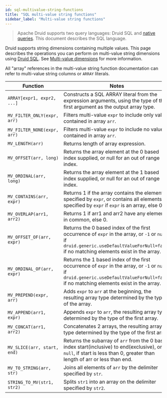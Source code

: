 ```yaml
---
id: sql-multivalue-string-functions
title: "SQL multi-value string functions"
sidebar_label: "Multi-value string functions"
---
```


<!--
  ~ Licensed to the Apache Software Foundation (ASF) under one
  ~ or more contributor license agreements.  See the NOTICE file
  ~ distributed with this work for additional information
  ~ regarding copyright ownership.  The ASF licenses this file
  ~ to you under the Apache License, Version 2.0 (the
  ~ "License"); you may not use this file except in compliance
  ~ with the License.  You may obtain a copy of the License at
  ~
  ~   http://www.apache.org/licenses/LICENSE-2.0
  ~
  ~ Unless required by applicable law or agreed to in writing,
  ~ software distributed under the License is distributed on an
  ~ "AS IS" BASIS, WITHOUT WARRANTIES OR CONDITIONS OF ANY
  ~ KIND, either express or implied.  See the License for the
  ~ specific language governing permissions and limitations
  ~ under the License.
  -->

<!--
  The format of the tables that describe the functions and operators
  should not be changed without updating the script create-sql-docs
  in web-console/script/create-sql-docs, because the script detects
  patterns in this markdown file and parse it to TypeScript file for web console
-->


> Apache Druid supports two query languages: Druid SQL and [native queries](querying.md).
> This document describes the SQL language.

Druid supports string dimensions containing multiple values.
This page describes the operations you can perform on multi-value string dimensions using [Druid SQL](./sql.md).
See [Multi-value dimensions](multi-value-dimensions.md) for more information.

All "array" references in the multi-value string function documentation can refer to multi-value string columns or
`ARRAY` literals.

|Function|Notes|
|--------|-----|
|`ARRAY[expr1, expr2, ...]`|Constructs a SQL ARRAY literal from the expression arguments, using the type of the first argument as the output array type.|
|`MV_FILTER_ONLY(expr, arr)`|Filters multi-value `expr` to include only values contained in array `arr`.|
|`MV_FILTER_NONE(expr, arr)`|Filters multi-value `expr` to include no values contained in array `arr`.|
|`MV_LENGTH(arr)`|Returns length of array expression.|
|`MV_OFFSET(arr, long)`|Returns the array element at the 0 based index supplied, or null for an out of range index.|
|`MV_ORDINAL(arr, long)`|Returns the array element at the 1 based index supplied, or null for an out of range index.|
|`MV_CONTAINS(arr, expr)`|Returns 1 if the array contains the element specified by `expr`, or contains all elements specified by `expr` if `expr` is an array, else 0.|
|`MV_OVERLAP(arr1, arr2)`|Returns 1 if arr1 and arr2 have any elements in common, else 0.|
|`MV_OFFSET_OF(arr, expr)`|Returns the 0 based index of the first occurrence of `expr` in the array, or `-1` or `null` if `druid.generic.useDefaultValueForNull=false` if no matching elements exist in the array.|
|`MV_ORDINAL_OF(arr, expr)`|Returns the 1 based index of the first occurrence of `expr` in the array, or `-1` or `null` if `druid.generic.useDefaultValueForNull=false` if no matching elements exist in the array.|
|`MV_PREPEND(expr, arr)`|Adds `expr` to `arr` at the beginning, the resulting array type determined by the type of the array.|
|`MV_APPEND(arr1, expr)`|Appends `expr` to `arr`, the resulting array type determined by the type of the first array.|
|`MV_CONCAT(arr1, arr2)`|Concatenates 2 arrays, the resulting array type determined by the type of the first array.|
|`MV_SLICE(arr, start, end)`|Returns the subarray of `arr` from the 0 based index start(inclusive) to end(exclusive), or `null`, if start is less than 0, greater than length of arr or less than end.|
|`MV_TO_STRING(arr, str)`|Joins all elements of `arr` by the delimiter specified by `str`.|
|`STRING_TO_MV(str1, str2)`|Splits `str1` into an array on the delimiter specified by `str2`.|
